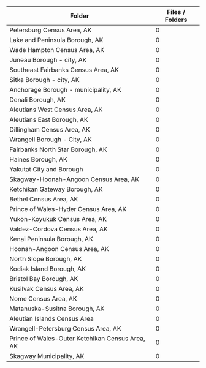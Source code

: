 | Folder                                          |   Files / Folders |
|-------------------------------------------------|-------------------|
| Petersburg Census Area, AK                      |                 0 |
| Lake and Peninsula Borough, AK                  |                 0 |
| Wade Hampton Census Area, AK                    |                 0 |
| Juneau Borough - city, AK                       |                 0 |
| Southeast Fairbanks Census Area, AK             |                 0 |
| Sitka Borough - city, AK                        |                 0 |
| Anchorage Borough - municipality, AK            |                 0 |
| Denali Borough, AK                              |                 0 |
| Aleutians West Census Area, AK                  |                 0 |
| Aleutians East Borough, AK                      |                 0 |
| Dillingham Census Area, AK                      |                 0 |
| Wrangell Borough - City, AK                     |                 0 |
| Fairbanks North Star Borough, AK                |                 0 |
| Haines Borough, AK                              |                 0 |
| Yakutat City and Borough                        |                 0 |
| Skagway-Hoonah-Angoon Census Area, AK           |                 0 |
| Ketchikan Gateway Borough, AK                   |                 0 |
| Bethel Census Area, AK                          |                 0 |
| Prince of Wales-Hyder Census Area, AK           |                 0 |
| Yukon-Koyukuk Census Area, AK                   |                 0 |
| Valdez-Cordova Census Area, AK                  |                 0 |
| Kenai Peninsula Borough, AK                     |                 0 |
| Hoonah-Angoon Census Area, AK                   |                 0 |
| North Slope Borough, AK                         |                 0 |
| Kodiak Island Borough, AK                       |                 0 |
| Bristol Bay Borough, AK                         |                 0 |
| Kusilvak Census Area, AK                        |                 0 |
| Nome Census Area, AK                            |                 0 |
| Matanuska-Susitna Borough, AK                   |                 0 |
| Aleutian Islands Census Area                    |                 0 |
| Wrangell-Petersburg Census Area, AK             |                 0 |
| Prince of Wales-Outer Ketchikan Census Area, AK |                 0 |
| Skagway Municipality, AK                        |                 0 |